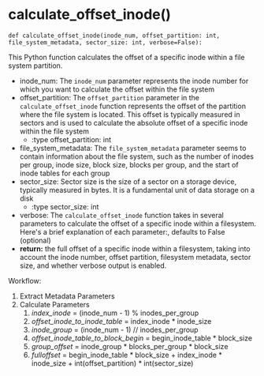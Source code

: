 # calculate_offset_inode()

    def calculate_offset_inode(inode_num, offset_partition: int, file_system_metadata, sector_size: int, verbose=False):

This Python function calculates the offset of a specific inode within a file system partition.
    
- inode_num: The `inode_num` parameter represents the inode number for which you want to calculate the offset within the file system
- offset_partition: The `offset_partition` parameter in the `calculate_offset_inode` function
    represents the offset of the partition where the file system is located. This offset is typically
    measured in sectors and is used to calculate the absolute offset of a specific inode within the file
    system
    - :type offset_partition: int
- file_system_metadata: The `file_system_metadata` parameter seems to contain information about
    the file system, such as the number of inodes per group, inode size, block size, blocks per group,
    and the start of inode tables for each group
- sector_size: Sector size is the size of a sector on a storage device, typically measured in
    bytes. It is a fundamental unit of data storage on a disk
    - :type sector_size: int
- verbose: The `calculate_offset_inode` function takes in several parameters to calculate the
    offset of a specific inode within a filesystem. Here's a brief explanation of each parameter:,
    defaults to False (optional)
- **return:** the full offset of a specific inode within a filesystem, taking into account the inode
    number, offset partition, filesystem metadata, sector size, and whether verbose output is enabled.

Workflow:

1. Extract Metadata Parameters
2. Calculate Parameters
   1. *index_inode* = (inode_num - 1) % inodes_per_group
   2. *offset_inode_to_inode_table* = index_inode * inode_size
   3. *inode_group* = (inode_num - 1) // inodes_per_group
   4. *offset_inode_table_to_block_begin* = begin_inode_table * block_size
   5. *group_offset* = inode_group * blocks_per_group * block_size
   6. *fulloffset* = begin_inode_table * block_size + index_inode * inode_size + int(offset_partition) * int(sector_size)